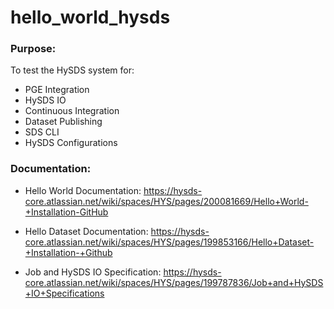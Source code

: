 # hello_world_hysds

### Purpose: 
To test the HySDS system for:
- PGE Integration
- HySDS IO
- Continuous Integration
- Dataset Publishing
- SDS CLI 
- HySDS Configurations

### Documentation:

- Hello World Documentation: https://hysds-core.atlassian.net/wiki/spaces/HYS/pages/200081669/Hello+World-+Installation-GitHub

- Hello Dataset Documentation: https://hysds-core.atlassian.net/wiki/spaces/HYS/pages/199853166/Hello+Dataset-+Installation-+Github

- Job and HySDS IO Specification: https://hysds-core.atlassian.net/wiki/spaces/HYS/pages/199787836/Job+and+HySDS+IO+Specifications
